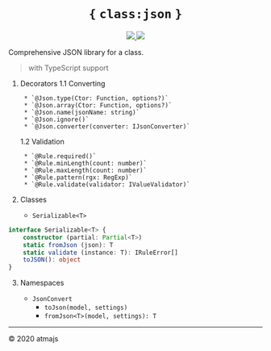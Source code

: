 <h1 align='center'>
    <b><code>{</code></b>
    <code>class:json</code>
    <b><code>}</code></b>
</h1>

<p align="center">
    <a href='https://travis-ci.org/atmajs/class-json' target='_blank'>
        <img src='https://travis-ci.org/atmajs/class-json.png?branch=master' />
    </a>
    <a href='http://badge.fury.io/js/class-json' target='_blank'>
        <img src='https://badge.fury.io/js/class-json.svg' />
    </a>
</p>


Comprehensive JSON library for a class.

> with TypeScript support


1. Decorators
    1.1 Converting
        
        * `@Json.type(Ctor: Function, options?)`
        * `@Json.array(Ctor: Function, options?)`
        * `@Json.name(jsonName: string)`
        * `@Json.ignore()`
        * `@Json.converter(converter: IJsonConverter)`

    1.2 Validation
        
        * `@Rule.required()`
        * `@Rule.minLength(count: number)`
        * `@Rule.maxLength(count: number)`
        * `@Rule.pattern(rgx: RegExp)`
        * `@Rule.validate(validator: IValueValidator)`
        
2. Classes

    * `Serializable<T>`

```ts
interface Serializable<T> {
    constructor (partial: Partial<T>)
    static fromJson (json): T
    static validate (instance: T): IRuleError[]
    toJSON(): object
}
```

3. Namespaces

    * `JsonConvert`
        * `toJson(model, settings)`
        * `fromJson<T>(model, settings): T`


---

© 2020 atmajs
